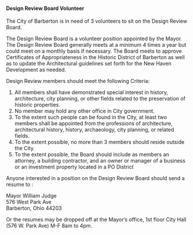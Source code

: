 #### Design Review Board Volunteer
The City of Barberton is in need of 3 volunteers to sit on the Design Review Board. 
 
The Design Review Board is a volunteer position appointed by the Mayor.  The Design Review Board generally meets at a minimum 4 times a year but could meet on a monthly basis if necessary.  The Board meets to approve Certificates of Appropriateness in the Historic District of Barberton as well as to update the Architectural guidelines set forth for the New Haven Development as needed. 
 
Design Review members should meet the following Criteria:
 
1. All members shall have demonstrated special interest in history, architecture, city planning, or other fields related to the preservation of historic properties.
2. No member may hold any other office in City government.
3. To the extent such people can be found in the City, at least two members shall be appointed from the professions of architecture, architectural history, history, archaeology, city planning, or related fields.
4. To the extent possible, no more than 3 members should reside outside the City.
5. To the extent possible, the Board should include as members an attorney, a building contractor, and an owner or manager of a business or an investment property located in a PO District
 
Anyone interested in a position on the Design Review Board should send a resume to :
 
Mayor William Judge  
576 West Park Ave  
Barberton, Ohio 44203
 
Or the resumes may be dropped off at the Mayor’s office, 1st floor City Hall (576 W. Park Ave) M-F 8am to 4pm.



[0]: http://cityofbarberton.com/oc/news.shtml?d=main&y=2014&n=design_review_board_volunteer